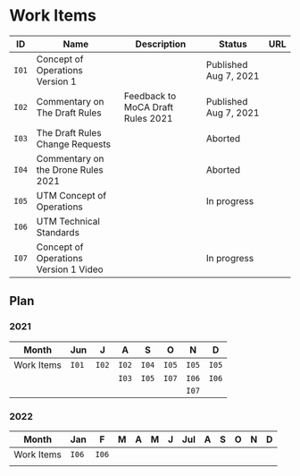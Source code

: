 # Work Items

| ID    | Name                                  | Description                       | Status                | URL                                                                                                                                                                    |
| --    | --                                    | --                                | --                    | --                                                                                                                                                                     |
| `I01` | Concept of Operations Version 1       |                                   | Published Aug 7, 2021 | [<i class="fa fa-link"></i>](./i01.md) <a href="https://drive.google.com/file/d/1Zrya_vejcsEr1uukkUQC2H03gTFQDq7w/view" target="_blank"><i class="fa fa-link"></i></a> |
| `I02` | Commentary on The Draft Rules         | Feedback to MoCA Draft Rules 2021 | Published Aug 7, 2021 | <a href="https://pn.ispirt.in/ispirt-response-drone-rules-2021/" target="_blank"><i class="fa fa-link"></i></i></a>                                                    |
| `I03` | The Draft Rules Change Requests       |                                   | Aborted               |                                                                                                                                                                        |
| `I04` | Commentary on the Drone Rules 2021    |                                   | Aborted               |                                                                                                                                                                        |
| `I05` | UTM Concept of Operations             |                                   | In progress           | [<i class="fa fa-link"></i>](./i05.md)                                                                                                                                 |
| `I06` | UTM Technical Standards               |                                   |                       | [<i class="fa fa-link"></i>](./i06.md)                                                                                                                                 |
| `I07` | Concept of Operations Version 1 Video |                                   | In progress           | [<i class="fa fa-link"></i>](./i07.md)                                                                                                                                 |

## Plan

### 2021 

| Month      | Jun   | J     | A     | S     | O     | N     | D     |
| --         | ---   | --    | --    | --    | --    | --    | --    |
| Work Items | `I01` | `I02` | `I02` | `I04` | `I05` | `I05` | `I05` |
|            |       |       | `I03` | `I05` | `I07` | `I06` | `I06` |
|            |       |       |       |       |       | `I07` |       |

### 2022

| Month      | Jan   | F     | M  | A  | M  | J  | Jul | A  | S  | O  | N  | D  |
| --         | ---   | --    | -- | -- | -- | -- | --  | -- | -- | -- | -- | -- |
| Work Items | `I06` | `I06` |    |    |    |    |     |    |    |    |    |    |
|            |       |       |    |    |    |    |     |    |    |    |    |    |

